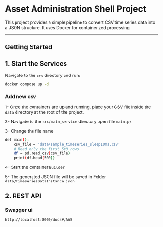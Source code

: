 # Asset Administration Shell Project

This project provides a simple pipeline to convert CSV time series data into a JSON structure. It uses Docker for containerized processing.

---

## Getting Started

## 1. Start the Services

Navigate to the `src` directory and run:

```bash
docker compose up -d
```

### Add new csv

1- Once the containers are up and running, place your CSV file inside the `data` directory at the root of the project.

2- Navigate to the `src/main_service` directory open file `main.py`

3- Change the file name

```bash
def main():
    csv_file = 'data/sample_timeseries_sleep10ms.csv'
    # Read only the first 500 rows
    df = pd.read_csv(csv_file)
    print(df.head(500))
```
4- Start the container `Builder`

5- The generated JSON file will be saved in Folder `data/TimeSeriesDataInstance.json`

## 2. REST API

### Swagger ui
```bash
http://localhost:8000/docs#/AAS
```
